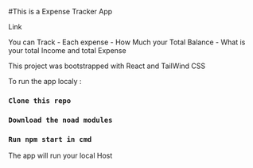 #This is a Expense Tracker App

Link

You can Track - Each expense 
              - How Much your Total Balance 
              - What is your total Income and total Expense
              
This project was bootstrapped with React and TailWind CSS


To run the app localy :
### `Clone this repo`
### `Download the noad modules`
### `Run npm start in cmd`

The app will run your local Host



